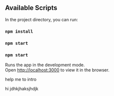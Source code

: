 
## Available Scripts

In the project directory, you can run:


### `npm install`

### `npm start`
### `npm start`

Runs the app in the development mode.<br>
Open [http://localhost:3000](http://localhost:3000) to view it in the browser.


help me to intro


hi
jdhkjhaksjhdjk





